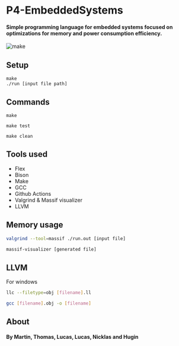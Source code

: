 # P4-EmbeddedSystems
#### Simple programming language for embedded systems focused on optimizations for memory and power consumption efficiency.
![make](https://github.com/MartinCornelius/P4-EmbeddedSystems/actions/workflows/makefile.yml/badge.svg)

## Setup
```
make
./run [input file path]
```
## Commands
```
make
```
```
make test
```
```
make clean
```

## Tools used
* Flex
* Bison
* Make
* GCC
* Github Actions
* Valgrind & Massif visualizer
* LLVM

## Memory usage
```bash
valgrind --tool=massif ./run.out [input file]
```
```bash
massif-visualizer [generated file]
```

## LLVM
For windows
```bash
llc --filetype=obj [filename].ll
```
```bash
gcc [filename].obj -o [filename]
```

## About
#### By Martin, Thomas, Lucas, Lucas, Nicklas and Hugin
